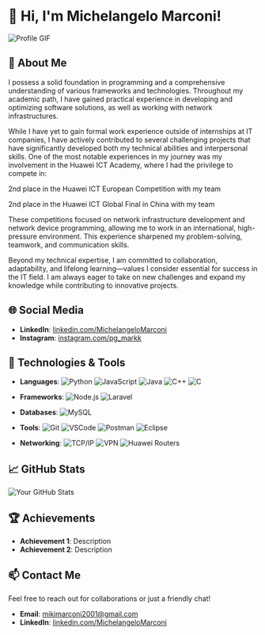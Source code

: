 # 👋 Hi, I'm Michelangelo Marconi!

![Profile GIF](URL_to_your_profile_gif)

## 🚀 About Me

I possess a solid foundation in programming and a comprehensive understanding of various frameworks and technologies. Throughout my academic path, I have gained practical experience in developing and optimizing software solutions, as well as working with network infrastructures.

While I have yet to gain formal work experience outside of internships at IT companies, I have actively contributed to several challenging projects that have significantly developed both my technical abilities and interpersonal skills. One of the most notable experiences in my journey was my involvement in the Huawei ICT Academy, where I had the privilege to compete in:

2nd place in the Huawei ICT European Competition with my team

2nd place in the Huawei ICT Global Final in China with my team

These competitions focused on network infrastructure development and network device programming, allowing me to work in an international, high-pressure environment. This experience sharpened my problem-solving, teamwork, and communication skills.

Beyond my technical expertise, I am committed to collaboration, adaptability, and lifelong learning—values I consider essential for success in the IT field. I am always eager to take on new challenges and expand my knowledge while contributing to innovative projects.

## 🌐 Social Media

- **LinkedIn**: [linkedin.com/MichelangeloMarconi](https://www.linkedin.com/in/michelangelo-marconi-9128942bb/)
- **Instagram**: [instagram.com/pg_markk](https://www.instagram.com/pg_markk/)

## 🔧 Technologies & Tools

- **Languages**:
  ![Python](https://img.shields.io/badge/Python-3776AB?style=flat-square&logo=python&logoColor=white)
  ![JavaScript](https://img.shields.io/badge/JavaScript-F7DF1E?style=flat-square&logo=javascript&logoColor=black)
  ![Java](https://img.shields.io/badge/Java-007396?style=flat-square&logo=java&logoColor=white)
  ![C++](https://img.shields.io/badge/C%2B%2B-00599C?style=flat-square&logo=cplusplus&logoColor=white)
  ![C](https://img.shields.io/badge/C-A8B9CC?style=flat-square&logo=c&logoColor=white)

- **Frameworks**:
  ![Node.js](https://img.shields.io/badge/Node.js-339933?style=flat-square&logo=node.js&logoColor=white)
  ![Laravel](https://img.shields.io/badge/Laravel-FF2D20?style=flat-square&logo=laravel&logoColor=white)

- **Databases**:
  ![MySQL](https://img.shields.io/badge/MySQL-4479A1?style=flat-square&logo=mysql&logoColor=white)

- **Tools**:
  ![Git](https://img.shields.io/badge/Git-F05032?style=flat-square&logo=git&logoColor=white)
  ![VSCode](https://img.shields.io/badge/VS_Code-0078D4?style=flat-square&logo=visualstudiocode&logoColor=white)
  ![Postman](https://img.shields.io/badge/Postman-FF6C37?style=flat-square&logo=postman&logoColor=white)
  ![Eclipse](https://img.shields.io/badge/Eclipse-2C2255?style=flat-square&logo=eclipse&logoColor=white)

- **Networking**:
  ![TCP/IP](https://img.shields.io/badge/TCP%2FIP-000000?style=flat-square&logo=linux&logoColor=white)
  ![VPN](https://img.shields.io/badge/VPN-000000?style=flat-square&logo=openvpn&logoColor=white)
  ![Huawei Routers](https://img.shields.io/badge/Huawei-FF0000?style=flat-square&logo=huawei&logoColor=white)

  
## 📈 GitHub Stats

![Your GitHub Stats](URL_to_your_github_stats_image)

## 🏆 Achievements

- **Achievement 1**: Description
- **Achievement 2**: Description

## 📫 Contact Me

Feel free to reach out for collaborations or just a friendly chat!

- **Email**: [mikimarconi2001@gmail.com](mailto:mikimarconi2001@gmail.com)
- **LinkedIn**: [linkedin.com/MichelangeloMarconi](https://www.linkedin.com/in/michelangelo-marconi-9128942bb/)
